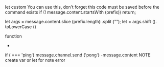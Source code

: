 let custom
You can use this, don't forget this code must be saved before the command exists
if (! message.content.startsWith (prefix)) return;

let args = message.content.slice (prefix.length) .split ("");
let <text> = args.shift (). toLowerCase ()

function
+ <text>
if (<text> === 'ping')
message.channel.send ('pong')
-message.content
NOTE
create var or let
for note error
